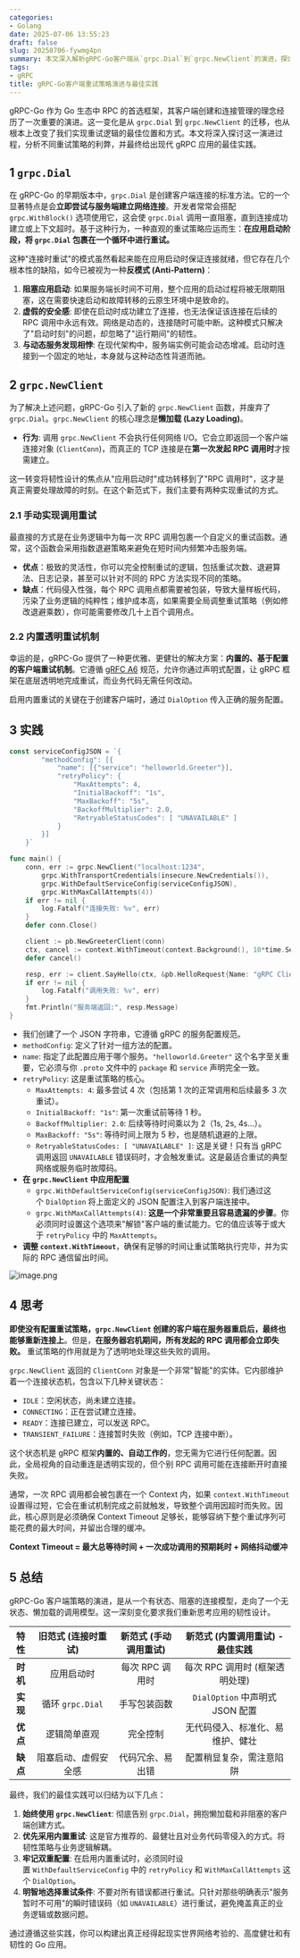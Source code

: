 ```yaml
---
categories:
- Golang
date: 2025-07-06 13:55:23
draft: false
slug: 20250706-fywmg4pn
summary: 本文深入解析gRPC-Go客户端从`grpc.Dial`到`grpc.NewClient`的演进，探讨连接管理与重试策略的最佳实践，涵盖懒加载机制、内置重试配置及关键实现要点，助力开发者构建高韧性Go应用。
tags:
- gRPC
title: gRPC-Go客户端重试策略演进与最佳实践
---
```

gRPC-Go 作为 Go 生态中 RPC 的首选框架，其客户端创建和连接管理的理念经历了一次重要的演进。这一变化是从 `grpc.Dial` 到 `grpc.NewClient` 的迁移，也从根本上改变了我们实现重试逻辑的最佳位置和方式。本文将深入探讨这一演进过程，分析不同重试策略的利弊，并最终给出现代 gRPC 应用的最佳实践。

## 1 `grpc.Dial`

在 gRPC-Go 的早期版本中，`grpc.Dial` 是创建客户端连接的标准方法。它的一个显著特点是会**立即尝试与服务端建立网络连接**。开发者常常会搭配 `grpc.WithBlock()` 选项使用它，这会使 `grpc.Dial` 调用一直阻塞，直到连接成功建立或上下文超时。基于这种行为，一种直观的重试策略应运而生：**在应用启动阶段，将 `grpc.Dial` 包裹在一个循环中进行重试。**

这种"连接时重试"的模式虽然看起来能在应用启动时保证连接就绪，但它存在几个根本性的缺陷，如今已被视为一种**反模式 (Anti-Pattern)**：

1. **阻塞应用启动**: 如果服务端长时间不可用，整个应用的启动过程将被无限期阻塞，这在需要快速启动和故障转移的云原生环境中是致命的。
2. **虚假的安全感**: 即使在启动时成功建立了连接，也无法保证该连接在后续的 RPC 调用中永远有效。网络是动态的，连接随时可能中断。这种模式只解决了"启动时刻"的问题，却忽略了"运行期间"的韧性。
3. **与动态服务发现相悖**: 在现代架构中，服务端实例可能会动态增减。启动时连接到一个固定的地址，本身就与这种动态性背道而驰。

## 2 `grpc.NewClient`

为了解决上述问题，gRPC-Go 引入了新的 `grpc.NewClient` 函数，并废弃了 `grpc.Dial`。`grpc.NewClient` 的核心理念是**懒加载 (Lazy Loading)**。

- **行为**: 调用 `grpc.NewClient` 不会执行任何网络 I/O。它会立即返回一个客户端连接对象 (`ClientConn`)，而真正的 TCP 连接是在**第一次发起 RPC 调用时**才按需建立。

这一转变将韧性设计的焦点从"应用启动时"成功转移到了"RPC 调用时"，这才是真正需要处理故障的时刻。在这个新范式下，我们主要有两种实现重试的方式。

### 2.1 手动实现调用重试

最直接的方式是在业务逻辑中为每一次 RPC 调用包裹一个自定义的重试函数。通常，这个函数会采用指数退避策略来避免在短时间内频繁冲击服务端。

- **优点**：极致的灵活性，你可以完全控制重试的逻辑，包括重试次数、退避算法、日志记录，甚至可以针对不同的 RPC 方法实现不同的策略。
- **缺点**：代码侵入性强，每个 RPC 调用点都需要被包装，导致大量样板代码，污染了业务逻辑的纯粹性；维护成本高，如果需要全局调整重试策略（例如修改退避乘数），你可能需要修改几十上百个调用点。

### 2.2 内置透明重试机制

幸运的是，gRPC-Go 提供了一种更优雅、更健壮的解决方案：**内置的、基于配置的客户端重试机制**。它遵循 [gRFC A6](https://github.com/grpc/proposal/blob/master/A6-client-retries.md) 规范，允许你通过声明式配置，让 gRPC 框架在底层透明地完成重试，而业务代码无需任何改动。

启用内置重试的关键在于创建客户端时，通过 `DialOption` 传入正确的服务配置。

## 3 实践

```go
const serviceConfigJSON = `{
        "methodConfig": [{
            "name": [{"service": "helloworld.Greeter"}],
            "retryPolicy": {
                "MaxAttempts": 4,
                "InitialBackoff": "1s",
                "MaxBackoff": "5s",
                "BackoffMultiplier": 2.0,
                "RetryableStatusCodes": [ "UNAVAILABLE" ]
            }
        }]
    }`

func main() {
    conn, err := grpc.NewClient("localhost:1234",
        grpc.WithTransportCredentials(insecure.NewCredentials()),
        grpc.WithDefaultServiceConfig(serviceConfigJSON),
        grpc.WithMaxCallAttempts(4))
    if err != nil {
        log.Fatalf("连接失败: %v", err)
    }
    defer conn.Close()

    client := pb.NewGreeterClient(conn)
    ctx, cancel := context.WithTimeout(context.Background(), 10*time.Second)
    defer cancel()

    resp, err := client.SayHello(ctx, &pb.HelloRequest{Name: "gRPC Client"})
    if err != nil {
        log.Fatalf("调用失败: %v", err)
    }
    fmt.Println("服务端返回:", resp.Message)
}
```

- 我们创建了一个 JSON 字符串，它遵循 gRPC 的服务配置规范。
- `methodConfig`: 定义了针对一组方法的配置。
- `name`: 指定了此配置应用于哪个服务。`"helloworld.Greeter"` 这个名字至关重要，它必须与你 `.proto` 文件中的 `package` 和 `service` 声明完全一致。
- `retryPolicy`: 这是重试策略的核心。
    - `MaxAttempts: 4`: 最多尝试 4 次（包括第 1 次的正常调用和后续最多 3 次重试）。
    - `InitialBackoff: "1s"`: 第一次重试前等待 1 秒。
    - `BackoffMultiplier: 2.0`: 后续等待时间乘以为 2（1s, 2s, 4s…）。
    - `MaxBackoff: "5s"`: 等待时间上限为 5 秒，也是随机退避的上限。
    - `RetryableStatusCodes: [ "UNAVAILABLE" ]`: 这是关键！只有当 gRPC 调用返回 `UNAVAILABLE` 错误码时，才会触发重试。这是最适合重试的典型网络或服务临时故障码。
- **在 `grpc.NewClient` 中应用配置**
    - `grpc.WithDefaultServiceConfig(serviceConfigJSON)`: 我们通过这个 `DialOption` 将上面定义的 JSON 配置注入到客户端连接中。
    - `grpc.WithMaxCallAttempts(4)`: **这是一个非常重要且容易遗漏的步骤**。你必须同时设置这个选项来"解锁"客户端的重试能力。它的值应该等于或大于 `retryPolicy` 中的 `MaxAttempts`。
- **调整 `context.WithTimeout`**，确保有足够的时间让重试策略执行完毕，并为实际的 RPC 通信留出时间。

![image.png](https://ceyewan.oss-cn-beijing.aliyuncs.com/typora/20250706224117.png)

## 4 思考

**即使没有配置重试策略，`grpc.NewClient` 创建的客户端在服务器重启后，最终也能够重新连接上**。但是，**在服务器宕机期间，所有发起的 RPC 调用都会立即失败。** 重试策略的作用就是为了透明地处理这些失败的调用。

`grpc.NewClient` 返回的 `ClientConn` 对象是一个非常"智能"的实体。它内部维护着一个连接状态机，包含以下几种关键状态：

- `IDLE`：空闲状态，尚未建立连接。
- `CONNECTING`：正在尝试建立连接。
- `READY`：连接已建立，可以发送 RPC。
- `TRANSIENT_FAILURE`：连接暂时失败（例如，TCP 连接中断）。

这个状态机是 gRPC 框架**内置的、自动工作的**，您无需为它进行任何配置。因此，全局视角的自动重连是透明实现的，但个别 RPC 调用可能在连接断开时直接失败。

通常，一次 RPC 调用都会被包裹在一个 Context 内，如果 `context.WithTimeout` 设置得过短，它会在重试机制完成之前就触发，导致整个调用因超时而失败。因此，核心原则是必须确保 Context Timeout 足够长，能够容纳下整个重试序列可能花费的最大时间，并留出合理的缓冲。

**Context Timeout = 最大总等待时间 + 一次成功调用的预期耗时 + 网络抖动缓冲**

## 5 总结

gRPC-Go 客户端策略的演进，是从一个有状态、阻塞的连接模型，走向了一个无状态、懒加载的调用模型。这一深刻变化要求我们重新思考应用的韧性设计。

|   特性   |  旧范式 (连接时重试)   | 新范式 (手动调用重试) |  **新范式 (内置调用重试) - 最佳实践**  |
| :----: | :------------: | :----------: | :-----------------------: |
| **时机** |     应用启动时      |  每次 RPC 调用时  |    每次 RPC 调用时 (框架透明处理)    |
| **实现** | 循环 `grpc.Dial` |    手写包装函数    | `DialOption` 中声明式 JSON 配置 |
| **优点** |     逻辑简单直观     |     完全控制     |     无代码侵入、标准化、易维护、健壮      |
| **缺点** |   阻塞启动、虚假安全感   |   代码冗余、易出错   |       配置稍显复杂，需注意陷阱        |

最终，我们的最佳实践可以归结为以下几点：

1. **始终使用 `grpc.NewClient`**: 彻底告别 `grpc.Dial`，拥抱懒加载和非阻塞的客户端创建方式。
2. **优先采用内置重试**: 这是官方推荐的、最健壮且对业务代码零侵入的方式。将韧性策略与业务逻辑解耦。
3. **牢记双重配置**: 在启用内置重试时，必须同时设置 `WithDefaultServiceConfig` 中的 `retryPolicy` 和 `WithMaxCallAttempts` 这个 `DialOption`。
4. **明智地选择重试条件**: 不要对所有错误都进行重试。只针对那些明确表示"服务暂时不可用"的瞬时错误码（如 `UNAVAILABLE`）进行重试，避免掩盖真正的业务逻辑或数据问题。

通过遵循这些实践，你可以构建出真正经得起现实世界网络考验的、高度健壮和有韧性的 Go 应用。